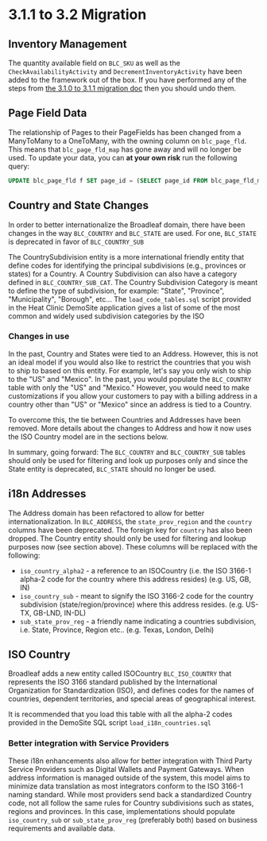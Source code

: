 # 3.1.1 to 3.2 Migration

## Inventory Management
The quantity available field on `BLC_SKU` as well as the `CheckAvailabilityActivity` and `DecrementInventoryActivity` have been added to the framework out of the box. If you have performed any of the steps from [the 3.1.0 to 3.1.1 migration doc](http://docs.broadleafcommerce.org/core/3.1/migration-notes/3.1.0-to-3.1.1-migration) then you should undo them.

## Page Field Data
The relationship of Pages to their PageFields has been changed from a ManyToMany to a OneToMany, with the owning column on `blc_page_fld`. This means that `blc_page_fld_map` has gone away and will no longer be used. To update your data, you can **at your own risk** run the following query:

```sql
UPDATE blc_page_fld f SET page_id = (SELECT page_id FROM blc_page_fld_map m WHERE m.page_fld_id = f.page_fld_id)
```

## Country and State Changes
In order to better internationalize the Broadleaf domain, there have been changes in the way `BLC_COUNTRY` and `BLC_STATE` are used.
For one, `BLC_STATE` is deprecated in favor of `BLC_COUNTRY_SUB`

The CountrySubdivision entity is a more international friendly entity that define codes for identifying the principal subdivisions (e.g., provinces or states)
for a Country. A Country Subdivision can also have a category defined in `BLC_COUNTRY_SUB_CAT`.
The Country Subdivision Category is meant to define the type of subdivision, for example: "State", "Province", "Municipality", "Borough", etc...
The `load_code_tables.sql` script provided in the Heat Clinic DemoSite application gives a list of some of the most common and widely used subdivision categories by the ISO

### Changes in use
In the past, Country and States were tied to an Address. However, this is not an ideal model if you would also like to restrict
the countries that you wish to ship to based on this entity. For example, let's say you only wish
to ship to the "US" and "Mexico". In the past, you would populate the `BLC_COUNTRY` table
with only the "US" and "Mexico." However, you would need to make customizations if you allow your customers
to pay with a billing address in a country other than "US" or "Mexico" since an address is tied to a Country.

To overcome this, the tie between Countries and Addresses have been removed.
More details about the changes to Address and how it now uses the ISO Country model are in the sections below.

In summary, going forward: The `BLC_COUNTRY` and `BLC_COUNTRY_SUB` tables should only be used for filtering and look up purposes only and since the State entity is deprecated, `BLC_STATE` should no longer be used.


## i18n Addresses
The Address domain has been refactored to allow for better internationalization.
In `BLC_ADDRESS`, the `state_prov_region` and the `country` columns have been deprecated.
The foreign key for `country` has also been dropped. The Country entity should
only be used for filtering and lookup purposes now (see section above). These columns will be replaced with
the following:

- `iso_country_alpha2` - a reference to an ISOCountry (i.e. the ISO 3166-1 alpha-2 code for the country where this address resides) (e.g. US, GB, IN)
- `iso_country_sub` - meant to signify the ISO 3166-2 code for the country subdivision (state/region/province) where this address resides. (e.g. US-TX, GB-LND, IN-DL)
- `sub_state_prov_reg` - a friendly name indicating a countries subdivision, i.e. State, Province, Region etc.. (e.g. Texas, London, Delhi)

## ISO Country
Broadleaf adds a new entity called ISOCountry `BLC_ISO_COUNTRY` that represents the ISO 3166 standard published by the International Organization for Standardization (ISO),
and defines codes for the names of countries, dependent territories, and special areas of geographical interest.

It is recommended that you load this table with all the alpha-2 codes provided in the
DemoSite SQL script `load_i18n_countries.sql`

### Better integration with Service Providers
These i18n enhancements also allow for better integration with Third Party Service Providers such as Digital Wallets and Payment Gateways.
When address information is managed outside of the system, this model aims to minimize data translation as most integrators conform to the ISO 3166-1 naming standard.
While most providers send back a standardized Country code, not all follow the same rules for Country subdivisions such as states, regions and provinces.
In this case, implementations should populate `iso_country_sub` or `sub_state_prov_reg` (preferably both)
based on business requirements and available data.
